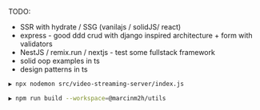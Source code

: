 TODO:

- SSR with hydrate / SSG (vanilajs / solidJS/ react)
- express - good ddd crud with django inspired architecture + form with validators
- NestJS / remix.run / nextjs - test some fullstack framework
- solid oop examples in ts
- design patterns in ts

```sh
▶ npx nodemon src/video-streaming-server/index.js
```

```sh
▶ npm run build --workspace=@marcinm2h/utils
```
